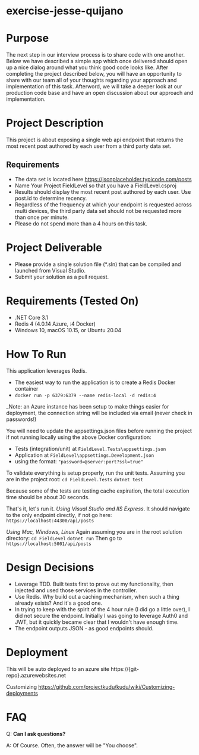 # exercise-jesse-quijano


# Purpose

The next step in our interview process is to share code with one another. Below we have described a simple app which once delivered should open up a nice dialog around what you think good code looks like. After completing the project described below, you will have an opportunity to share with our team all of your thoughts regarding your approach and implementation of this task. Afterword, we will take a deeper look at our production code base and have an open discussion about our approach and implementation.

# Project Description

This project is about exposing a single web api endpoint that returns the most recent post authored by each user from a third party data set.

## Requirements

- The data set is located here https://jsonplaceholder.typicode.com/posts
- Name Your Project FieldLevel so that you have a FieldLevel.csproj
- Results should display the most recent post authored by each user. Use post.id to determine recency.
- Regardless of the frequency at which your endpoint is requested across multi devices, the third party data set should not be requested more than once per minute.
- Please do not spend more than a 4 hours on this task.

# Project Deliverable

- Please provide a single solution file (\*.sln) that can be compiled and launched from Visual Studio.
- Submit your solution as a pull request.

# Requirements (Tested On)
- .NET Core 3.1
- Redis 4 (4.0.14 Azure, :4 Docker)
- Windows 10, macOS 10.15, or Ubuntu 20.04

# How To Run
This application leverages Redis.
- The easiest way to run the application is to create a Redis Docker container
- `docker run -p 6379:6379 --name redis-local -d redis:4`

_Note: an Azure instance has been setup to make things easier for deployment, the connection string will be included via email (never check in passwords!)

You will need to update the appsettings.json files before running the project if not running locally using the above Docker configuration:
- Tests (integration/unit) at `FieldLevel.Tests\appsettings.json`
- Application at `FieldLevel\appsettings.Development.json`
- using the format: `"password=@server:port?ssl=true"`

To validate everything is setup properly, run the unit tests. Assuming you are in the project root:
`cd FieldLevel.Tests`
`dotnet test`

Because some of the tests are testing cache expiration, the total execution time should be about 30 seconds.

That's it, let's run it.
*Using Visual Studio and IIS Express*. It should navigate to the only endpoint directly, if not go here:
`https://localhost:44300/api/posts`

*Using Mac, Windows, Linux* Again assuming you are in the root solution directory:
`cd FieldLevel`
`dotnet run`
Then go to `https://localhost:5001/api/posts`

# Design Decisions
- Leverage TDD. Built tests first to prove out my functionality, then injected and used those services in the controller. 
- Use Redis. Why build out a caching mechanism, when such a thing already exists? And it's a good one.
- In trying to keep with the spirit of the 4 hour rule (I did go a little over), I did not secure the endpoint. Initially I was going to leverage Auth0 and JWT, but it quickly became clear that I wouldn't have enough time.
- The endpoint outputs JSON - as good endpoints should.

# Deployment
This will be auto deployed to an azure site
https://{git-repo}.azurewebsites.net

Customizing
https://github.com/projectkudu/kudu/wiki/Customizing-deployments

# FAQ

Q: **Can I ask questions?**

A: Of Course. Often, the answer will be "You choose".
